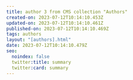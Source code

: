 ```yaml
---
title: author 3 from CMS collection "Authors"
created-on: 2023-07-12T10:14:10.453Z
updated-on: 2023-07-12T10:14:10.461Z
published-on: 2023-07-12T10:14:10.469Z
tags: authors
layout: "[authors].html"
date: 2023-07-12T10:14:10.479Z
seo:
  noindex: false
  twitter:title: summary
  twitter:card: summary
---
```

